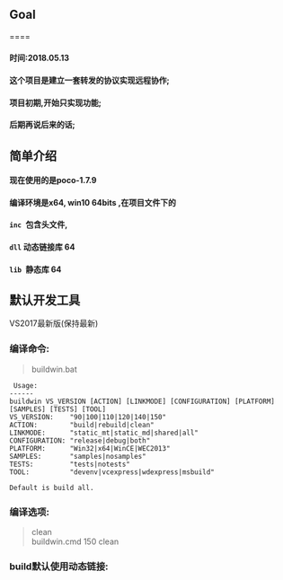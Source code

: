 ## Goal  
====   
#### 时间:2018.05.13  
#### 这个项目是建立一套转发的协议实现远程协作;  
#### 项目初期,开始只实现功能;  
#### 后期再说后来的话;  
  
简单介绍  
--------   
#### 现在使用的是poco-1.7.9  
#### 编译环境是x64, win10 64bits ,在项目文件下的  
####  `inc `包含头文件,  
#### `dll` 动态链接库 64  
#### `lib `静态库 64  

默认开发工具     
-----
VS2017最新版(保持最新)  


### 编译命令:  
>buildwin.bat  
```  
 Usage:  
------  
buildwin VS_VERSION [ACTION] [LINKMODE] [CONFIGURATION] [PLATFORM] [SAMPLES] [TESTS] [TOOL]   
VS_VERSION:    "90|100|110|120|140|150"  
ACTION:        "build|rebuild|clean"   
LINKMODE:      "static_mt|static_md|shared|all"  
CONFIGURATION: "release|debug|both"   
PLATFORM:      "Win32|x64|WinCE|WEC2013"   
SAMPLES:       "samples|nosamples"   
TESTS:         "tests|notests"   
TOOL:          "devenv|vcexpress|wdexpress|msbuild"   

Default is build all.  
```    
### 编译选项:  
>clean   
>buildwin.cmd 150 clean

### build默认使用动态链接:


  